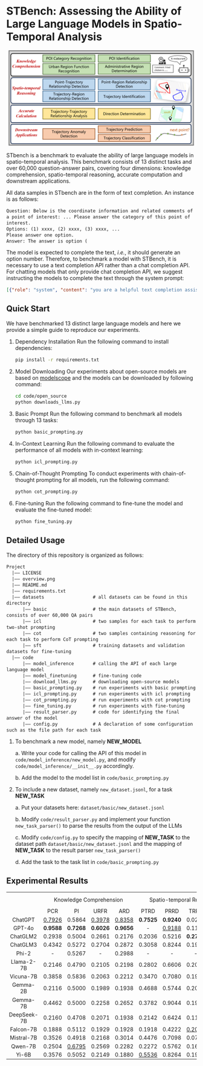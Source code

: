# STBench: Assessing the Ability of Large Language Models in Spatio-Temporal Analysis

![local file](overview.png)

STbench is a benchmark to evaluate the ability of large language models in spatio-temporal analysis. This benchmark consists of 13 distinct tasks and over 60,000 question-answer pairs, covering four dimensions: knowledge comprehension, spatio-temporal reasoning, accurate computation and downstream applications.

All data samples in STbench are in the form of text completion. An instance is as follows:
```text
Question: Below is the coordinate information and related comments of a point of interest: ... Please answer the category of this point of interest.
Options: (1) xxxx, (2) xxxx, (3) xxxx, ...
Please answer one option.
Answer: The answer is option (
```
The model is expected to complete the text, *i.e.*, it should generate an option number. Therefore, to benchmark a model with STBench, it is necessary to use a text completion API rather than a chat completion API. For chatting models that only provide chat completion API, we suggest instructing the models to complete the text through the system prompt:
```json
[{"role": "system", "content": "you are a helpful text completion assistant. Please continue writing the text entered by the human."}, {"role": "human", "content": "Question: Below is the coordinate information and related comments of a point of interest: ... Please answer the category of this point of interest.\nOptions: (1) xxxx, (2) xxxx, (3) xxxx, ...\nPlease answer one option.\nAnswer: The answer is option ("}]
```

## Quick Start
We have benchmarked 13 distinct large language models and here we provide a simple guide to reproduce our experiments.

1. Dependency Installation
 Run the following command to install dependencies:
   ```bash
   pip install -r requirements.txt
   ```
2. Model Downloading
Our experiments about open-source models are based on [modelscope](https://github.com/modelscope/modelscope) and the models can be downloaded by following command:
    ```bash
    cd code/open_source
    python downloads_llms.py
    ```
3. Basic Prompt
Run the following command to benchmark all models through 13 tasks:
    ```bash
    python basic_prompting.py
    ``` 

4. In-Context Learning
Run the following command to evaluate the performance of all models with in-context learning:
    ```bash
    python icl_prompting.py
    ``` 

5. Chain-of-Thought Prompting
To conduct experiments with chain-of-thought prompting for all models, run the following command:
    ```bash
    python cot_prompting.py
    ```

6. Fine-tuning
Run the following command to fine-tune the model and evaluate the fine-tuned model:
    ```bash
    python fine_tuning.py
    ```

## Detailed Usage
The directory of this repository is organized as follows:
```text
Project
  |—— LICENSE
  |—— overview.png
  |—— README.md
  |—— requirements.txt
  |—— datasets                  # all datasets can be found in this directory
      |—— basic                 # the main datasets of STBench, consists of over 60,000 QA pairs
      |—— icl                   # two samples for each task to perform two-shot prompting
      |—— cot                   # two samples containing reasoning for each task to perform CoT prompting
      |—— sft                   # training datasets and validation datasets for fine-tuning
  |—— code
      |—— model_inference       # calling the API of each large language model
      |—— model_finetuning      # fine-tuning code
      |—— download_llms.py      # downloading open-source models
      |—— basic_prompting.py    # run experiments with basic prompting
      |—— icl_prompting.py      # run experiments with icl prompting
      |—— cot_prompting.py      # run experiments with cot prompting
      |—— fine_tuning.py        # run experiments with fine-tuning
      |—— result_parser.py      # code for identifying the final answer of the model
      |—— config.py             # A declaration of some configuration such as the file path for each task      
```
1. To benchmark a new model, namely **NEW_MODEL**

   a. Write your code for calling the API of this model in `code/model_inference/new_model.py`, and modify `code/model_inference/__init__.py` accordingly.

   b. Add the model to the model list in `code/basic_prompting.py` 

3. To include a new dataset, namely `new_dataset.jsonl`, for a task **NEW_TASK**

   a. Put your datasets here: `dataset/basic/new_dataset.jsonl`

   b. Modify `code/result_parser.py` and implement your function `new_task_parser()` to parse the results from the output of the LLMs

   c. Modify `code/config.py` to specify the mapping of **NEW_TASK** to the dataset path `dataset/basic/new_dataset.jsonl` and the mapping of **NEW_TASK** to the result parser `new_task_parser()`

   d. Add the task to the task list in `code/basic_prompting.py` 
   
## Experimental Results

<table>
    <tr>
        <td align="center"></td>
        <td align="center" colspan="4">Knowledge Comprehension</td>
        <td align="center" colspan="4">Spatio-temporal Reasoning</td>
        <td align="center" colspan="2">Accurate Computation</td>
        <td align="center"  colspan="3">Downstream Applications</td>
    </tr>
    <tr>
        <td align="center"></td><td align="center">PCR</td><td align="center">PI</td><td align="center">URFR</td><td align="center">ARD</td><td align="center">PTRD</td><td align="center">PRRD</td><td align="center">TRRD</td><td align="center">TI</td><td align="center">DD</td><td align="center">TTRA</td><td align="center">TAD</td><td align="center">TC</td><td align="center">TP</td>
    </tr>
    <tr>
        <td align="center"> ChatGPT </td><td align="center"><span style="text-decoration: underline;"> 0.7926 </span></td><td align="center"> 0.5864 </td><td align="center"><span style="text-decoration: underline;"> 0.3978 </span></td><td align="center"><span style="text-decoration: underline;"> 0.8358 </span></td><td align="center"><b> 0.7525 </b></td><td align="center"><b> 0.9240 </b></td><td align="center"> 0.0258 </td><td align="center"> 0.3342 </td><td align="center"> 0.1698 </td><td align="center"> 0.1048 </td><td align="center"><span style="text-decoration: underline;"> 0.5382 </span></td><td align="center"><b> 0.4475 </b></td><td align="center"> -
    </tr>
    <tr>
        <td align="center">GPT-4o </td><td align="center"><b> 0.9588 </b></td><td align="center"><b> 0.7268 </b></td><td align="center"><b> 0.6026 </b></td><td align="center"><b> 0.9656 </b></td><td align="center"> - </td><td align="center"><span style="text-decoration: underline;"> 0.9188 </span></td><td align="center"> 0.1102 </td><td align="center"> 0.4416 </td><td align="center"><b> 0.5434 </b></td><td align="center"><b> 0.3404 </b></td><td align="center"><b> 0.6016 </b></td><td align="center"> - </td><td align="center"> - </td>
    </tr>
    <tr>
        <td align="center"> ChatGLM2 </td><td align="center"> 0.2938 </td><td align="center"> 0.5004 </td><td align="center"> 0.2661 </td><td align="center"> 0.2176 </td><td align="center"> 0.2036 </td><td align="center"> 0.5216 </td><td align="center"><b> 0.2790 </b></td><td align="center"> 0.5000 </td><td align="center"> 0.1182 </td><td align="center"> 0.1992 </td><td align="center"> 0.5000 </td><td align="center"> 0.3333 </td><td align="center"> 231.2 </td>
    </tr>
    <tr>
        <td align="center"> ChatGLM3 </td><td align="center"> 0.4342 </td><td align="center"> 0.5272 </td><td align="center"> 0.2704 </td><td align="center"> 0.2872 </td><td align="center"> 0.3058 </td><td align="center"> 0.8244 </td><td align="center"> 0.1978 </td><td align="center"><span style="text-decoration: underline;"> 0.6842 </span></td><td align="center"> 0.1156 </td><td align="center"> 0.1828 </td><td align="center"> 0.5000 </td><td align="center"> 0.3111 </td><td align="center"> 224.5 </td>
    </tr>
    <tr>
        <td align="center"> Phi-2 </td><td align="center"> - </td><td align="center"> 0.5267 </td><td align="center"> - </td><td align="center"> 0.2988 </td><td align="center"> - </td><td align="center"> - </td><td align="center"> - </td><td align="center"> 0.5000 </td><td align="center"> 0.1182 </td><td align="center"> 0.0658 </td><td align="center"> 0.5000 </td><td align="center"> 0.3333 </td><td align="center"> 206.9 </td>
    </tr>
    <tr>
        <td align="center"> Llama-2-7B </td><td align="center"> 0.2146 </td><td align="center"> 0.4790 </td><td align="center"> 0.2105 </td><td align="center"> 0.2198 </td><td align="center"> 0.2802 </td><td align="center"> 0.6606 </td><td align="center"> 0.2034 </td><td align="center"> 0.5486 </td><td align="center"> 0.1256 </td><td align="center"> 0.2062 </td><td align="center"> 0.5098</td><td align="center"> 0.3333 </td><td align="center"> 189.3 </td>
    </tr>
    <tr>
        <td align="center"> Vicuna-7B </td><td align="center"> 0.3858 </td><td align="center"> 0.5836 </td><td align="center"> 0.2063 </td><td align="center"> 0.2212 </td><td align="center"> 0.3470 </td><td align="center"> 0.7080 </td><td align="center"> 0.1968 </td><td align="center"> 0.5000 </td><td align="center"> 0.1106 </td><td align="center"> 0.1728 </td><td align="center"> 0.5000 </td><td align="center"> 0.2558 </td><td align="center"> 188.1</td>
    </tr>
    <tr>
        <td align="center"> Gemma-2B </td><td align="center"> 0.2116 </td><td align="center"> 0.5000 </td><td align="center"> 0.1989 </td><td align="center"> 0.1938 </td><td align="center"> 0.4688 </td><td align="center"> 0.5744 </td><td align="center"> 0.2014 </td><td align="center"> 0.5000 </td><td align="center"><span style="text-decoration: underline;"> 0.1972 </span></td><td align="center"> 0.2038 </td><td align="center"> 0.5000 </td><td align="center"> 0.3333 </td><td align="center"> 207.7 </td>
    </tr>
    <tr>
        <td align="center"> Gemma-7B </td><td align="center"> 0.4462 </td><td align="center"> 0.5000 </td><td align="center"> 0.2258 </td><td align="center"> 0.2652 </td><td align="center"> 0.3782 </td><td align="center"> 0.9044 </td><td align="center"> 0.1992 </td><td align="center"> 0.5000 </td><td align="center"> 0.1182 </td><td align="center"> 0.1426 </td><td align="center"> 0.5000 </td><td align="center"> 0.3333 </td><td align="center"><b> 139.4</b></td>
    </tr>
    <tr>
        <td align="center"> DeepSeek-7B </td><td align="center"> 0.2160 </td><td align="center"> 0.4708 </td><td align="center"> 0.2071 </td><td align="center"> 0.1938 </td><td align="center"> 0.2142 </td><td align="center"> 0.6424 </td><td align="center"> 0.1173 </td><td align="center"> 0.4964 </td><td align="center"> 0.1972 </td><td align="center"> 0.1646 </td><td align="center"> 0.5000 </td><td align="center"> 0.3333 </td><td align="center"> 220.8</td>
    </tr>
    <tr>
        <td align="center"> Falcon-7B </td><td align="center"> 0.1888 </td><td align="center"> 0.5112 </td><td align="center"> 0.1929 </td><td align="center"> 0.1928 </td><td align="center"> 0.1918 </td><td align="center"> 0.4222 </td><td align="center"><span style="text-decoration: underline;"> 0.2061 </span></td><td align="center"><b> 0.7072 </b></td><td align="center"> 0.1365 </td><td align="center"> 0.2124 </td><td align="center"> 0.5000 </td><td align="center"> 0.3309 </td><td align="center"> 3572.8 </td>
    </tr>
    <tr>
        <td align="center"> Mistral-7B </td><td align="center"> 0.3526 </td><td align="center"> 0.4918 </td><td align="center"> 0.2168 </td><td align="center"> 0.3014 </td><td align="center"> 0.4476 </td><td align="center"> 0.7098 </td><td align="center"> 0.0702 </td><td align="center"> 0.4376 </td><td align="center"> 0.1182 </td><td align="center"> 0.1094 </td><td align="center"> 0.5000 </td><td align="center"> 0.3333 </td><td align="center"> 156.8 </td>
    </tr>
    <tr>
        <td align="center"> Qwen-7B </td><td align="center"> 0.2504 </td><td align="center"><span style="text-decoration: underline;"> 0.6795 </span></td><td align="center"> 0.2569 </td><td align="center"> 0.2282 </td><td align="center"> 0.2272 </td><td align="center"> 0.5762 </td><td align="center"> 0.1661 </td><td align="center"> 0.4787 </td><td align="center"> 0.1324 </td><td align="center"><span style="text-decoration: underline;"> 0.2424 </span></td><td align="center"> 0.5049 </td><td align="center"><span style="text-decoration: underline;"> 0.3477 </span></td><td align="center"> 205.2 </td>
    </tr>
    <tr>
        <td align="center"> Yi-6B </td><td align="center"> 0.3576 </td><td align="center"> 0.5052 </td><td align="center"> 0.2149 </td><td align="center"> 0.1880 </td><td align="center"><span style="text-decoration: underline;"> 0.5536 </span></td><td align="center"> 0.8264 </td><td align="center"> 0.1979 </td><td align="center"> 0.5722 </td><td align="center"> 0.1284 </td><td align="center"> 0.2214 </td><td align="center"> 0.5000 </td><td align="center"> 0.3333 </td><td align="center"><span style="text-decoration: underline;"> 156.2 </span></td>
    </tr>
</table>